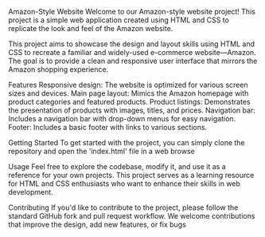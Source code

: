 Amazon-Style Website
Welcome to our Amazon-style website project! This project is a simple web application created using HTML and CSS to replicate the look and feel of the Amazon website.

This project aims to showcase the design and layout skills using HTML and CSS to recreate a familiar and widely-used e-commerce website—Amazon. The goal is to provide a clean and responsive user interface that mirrors the Amazon shopping experience.

Features
Responsive design: The website is optimized for various screen sizes and devices.
Main page layout: Mimics the Amazon homepage with product categories and featured products.
Product listings: Demonstrates the presentation of products with images, titles, and prices.
Navigation bar: Includes a navigation bar with drop-down menus for easy navigation.
Footer: Includes a basic footer with links to various sections.


Getting Started
To get started with the project, you can simply clone the repository and open the 'index.html' file in a web browse


Usage
Feel free to explore the codebase, modify it, and use it as a reference for your own projects. This project serves as a learning resource for HTML and CSS enthusiasts who want to enhance their skills in web development.

Contributing
If you'd like to contribute to the project, please follow the standard GitHub fork and pull request workflow. We welcome contributions that improve the design, add new features, or fix bugs
